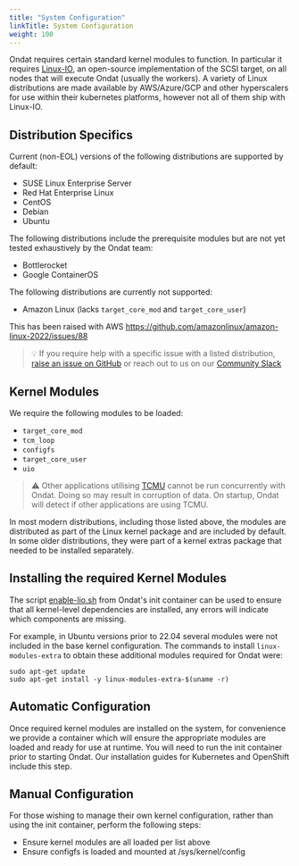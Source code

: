 ```yaml
---
title: "System Configuration"
linkTitle: System Configuration
weight: 100
---
```


Ondat requires certain standard kernel modules to function. In particular it requires [Linux-IO](http://linux-iscsi.org/wiki/Main_Page), an open-source implementation of the SCSI target, on all nodes that will execute Ondat (usually the workers).  A variety of Linux distributions are made available by AWS/Azure/GCP and other hyperscalers for use within their kubernetes platforms, however not all of them ship with Linux-IO.

## Distribution Specifics

Current (non-EOL) versions of the following distributions are supported by default:

* SUSE Linux Enterprise Server
* Red Hat Enterprise Linux
* CentOS
* Debian
* Ubuntu

The following distributions include the prerequisite modules but are not yet tested exhaustively by the Ondat team:

* Bottlerocket
* Google ContainerOS

The following distributions are currently not supported:

* Amazon Linux (lacks `target_core_mod` and `target_core_user`)

This has been raised with AWS <https://github.com/amazonlinux/amazon-linux-2022/issues/88>

> 💡 If you require help with a specific issue with a listed distribution, [raise an issue on GitHub](https://github.com/ondat/documentation/issues) or reach out to us on our [Community Slack](https://slack.storageos.com)

## Kernel Modules

We require the following modules to be loaded:

* `target_core_mod`
* `tcm_loop`
* `configfs`
* `target_core_user`
* `uio`

> ⚠️ Other applications utilising [TCMU](http://linux-iscsi.org/wiki/LIO) cannot be run concurrently with Ondat. Doing so may result in corruption of data. On startup, Ondat will detect if other applications are using TCMU.

In most modern distributions, including those listed above, the modules are distributed as part of the Linux kernel package and are included by default. In some older distributions, they were part of a kernel extras package that needed to be installed separately.

## Installing the required Kernel Modules

The script [enable-lio.sh](https://github.com/storageos/init/blob/master/scripts/01-lio/enable-lio.sh) from Ondat's init container can be used to ensure that all kernel-level dependencies are installed, any errors will indicate which components are missing.

For example, in Ubuntu versions prior to 22.04 several modules were not included in the base kernel configuration. The commands to install `linux-modules-extra` to obtain these additional modules required for Ondat were:

```shell
sudo apt-get update
sudo apt-get install -y linux-modules-extra-$(uname -r)
```

## Automatic Configuration

Once required kernel modules are installed on the system, for convenience we provide a container which will ensure the appropriate modules are loaded and ready for use at runtime. You will need to run the init container prior to starting Ondat.  Our installation guides for Kubernetes and OpenShift include this step.

## Manual Configuration

For those wishing to manage their own kernel configuration, rather than using the init container, perform the following steps:

* Ensure kernel modules are all loaded per list above
* Ensure configfs is loaded and mounted at /sys/kernel/config
